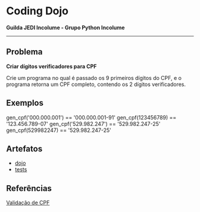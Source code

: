 # Coding Dojo

**Guilda JEDI Incolume - Grupo Python Incolume**

---

## Problema

**Criar dígitos verificadores para CPF**

Crie um programa no qual é passado os 9 primeiros dígitos do CPF, e o programa retorna um CPF completo, contendo os 2 dígitos verificadores.

## Exemplos
gen_cpf('000.000.001') == '000.000.001-91'
gen_cpf(123456789) == '123.456.789-07'
gen_cpf('529.982.247') == '529.982.247-25'
gen_cpf(529982247) == '529.982.247-25'

## Artefatos
- [dojo](./__init__.py)
- [tests](./test_20240504.py)

## Referências

[Validação de CPF](../dojo20240502/README.md)
